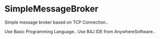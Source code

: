 # SimpleMessageBroker
Simple message broker based on TCP Connection..

Use Basic Programming Language..
Use B4J IDE from AnywhereSoftware..
